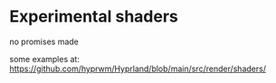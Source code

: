 # Experimental shaders

no promises made


some examples at: https://github.com/hyprwm/Hyprland/blob/main/src/render/shaders/
